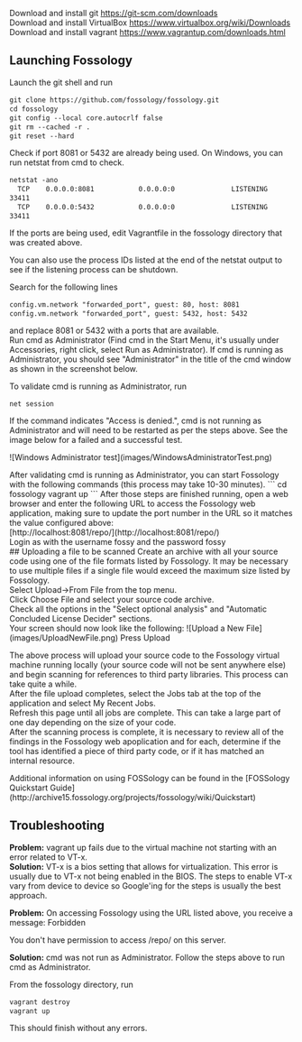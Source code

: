 Download and install git https://git-scm.com/downloads<br>
Download and install VirtualBox https://www.virtualbox.org/wiki/Downloads<br>
Download and install vagrant https://www.vagrantup.com/downloads.html<br>

## Launching Fossology
Launch the git shell and run
```
git clone https://github.com/fossology/fossology.git
cd fossology
git config --local core.autocrlf false
git rm --cached -r .
git reset --hard
```

Check if port 8081 or 5432 are already being used. On Windows, you can run netstat from cmd to check.
```
netstat -ano
  TCP    0.0.0.0:8081           0.0.0.0:0              LISTENING    33411
  TCP    0.0.0.0:5432           0.0.0.0:0              LISTENING    33411
```

If the ports are being used, edit Vagrantfile in the fossology directory that was created above.

You can also use the process IDs listed at the end of the netstat output to see if the listening process can be shutdown.

Search for the following lines
```
config.vm.network "forwarded_port", guest: 80, host: 8081
config.vm.network "forwarded_port", guest: 5432, host: 5432
```
and replace 8081 or 5432 with a ports that are available.<br>
Run cmd as Administrator (Find cmd in the Start Menu, it's usually under Accessories, right click, select Run as Administrator). If cmd is running as Administrator, you should see "Administrator" in the title of the cmd window as shown in the screenshot below.<p>
To validate cmd is running as Administrator, run
```
net session
```
If the command indicates "Access is denied.", cmd is not running as Administrator and will need to be restarted as per the steps above. See the image below for a failed and a successful test.
<p>
![Windows Administrator test](images/WindowsAdministratorTest.png)<p>
After validating cmd is running as Administrator, you can start Fossology with the following commands (this process may take 10-30 minutes).
```
cd fossology
vagrant up
```
After those steps are finished running, open a web browser and enter the following URL to access the Fossology web application, making sure to update the port number in the URL so it matches the value configured above:<br>
[http://localhost:8081/repo/](http://localhost:8081/repo/)<br>
Login as with the username fossy and the password fossy<br>
## Uploading a file to be scanned
Create an archive with all your source code using one of the file formats listed by Fossology. It may be necessary to use multiple files if a single file would exceed the maximum size listed by Fossology.<br>
Select Upload->From File from the top menu.<br>
Click Choose File and select your source code archive.<br>
Check all the options in the "Select optional analysis" and "Automatic Concluded License Decider" sections.<br>
Your screen should now look like the following:
![Upload a New File](images/UploadNewFile.png)
Press Upload<p>
The above process will upload your source code to the Fossology virtual machine running locally (your source code will not be sent anywhere else) and begin scanning for references to third party libraries. This process can take quite a while.<br>
After the file upload completes, select the Jobs tab at the top of the application and select My Recent Jobs.<br>
Refresh this page until all jobs are complete. This can take a large part of one day depending on the size of your code.<br>
After the scanning process is complete, it is necessary to review all of the findings in the Fossology web apoplication and for each, determine if the tool has identified a piece of third party code, or if it has matched an internal resource.<p>
Additional information on using FOSSology can be found in the [FOSSology Quickstart Guide](http://archive15.fossology.org/projects/fossology/wiki/Quickstart)

## Troubleshooting
**Problem:** vagrant up fails due to the virtual machine not starting with an error related to VT-x.<br>
**Solution:** VT-x is a bios setting that allows for virtualization. This error is usually due to VT-x not being enabled in the BIOS. The steps to enable VT-x vary from device to device so Google'ing for the steps is usually the best approach.

**Problem:** On accessing Fossology using the URL listed above, you receive a message:
Forbidden

You don't have permission to access /repo/ on this server.

**Solution:**
cmd was not run as Administrator. Follow the steps above to run cmd as Administrator. 

From the fossology directory, run
```
vagrant destroy
vagrant up
```
This should finish without any errors.
